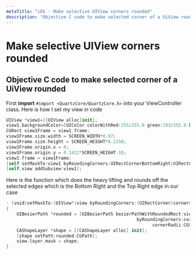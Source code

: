 ```yaml
---
metaTitle: "iOS - Make selective UIView corners rounded"
description: "Objective C code to make selected corner of a UiView rounded"
---
```


# Make selective UIView corners rounded



## Objective C code to make selected corner of a UiView rounded


First **import** `#import <QuartzCore/QuartzCore.h>` into your ViewController class.
Here is how I set my view in code

```swift
UIView *view1=[[UIView alloc]init];
view1.backgroundColor=[UIColor colorWithRed:255/255.0 green:193/255.0 blue:72/255.0 alpha:1.0];
CGRect view1Frame = view1.frame;
view1Frame.size.width = SCREEN_WIDTH*0.97;
view1Frame.size.height = SCREEN_HEIGHT*0.2158;
view1Frame.origin.x = 0;
view1Frame.origin.y = 0.1422*SCREEN_HEIGHT-10;
view1.frame = view1Frame;
[self setMaskTo:view1 byRoundingCorners:UIRectCornerBottomRight|UIRectCornerTopRight];
[self.view addSubview:view1];

```

Here is the function which does the heavy lifting and rounds off the selected edges which is the Bottom Right and the Top Right edge in our case

```swift
- (void)setMaskTo:(UIView*)view byRoundingCorners:(UIRectCorner)corners
{
    UIBezierPath *rounded = [UIBezierPath bezierPathWithRoundedRect:view.bounds
                                                  byRoundingCorners:corners
                                                        cornerRadii:CGSizeMake(20.0, 20.0)];
    CAShapeLayer *shape = [[CAShapeLayer alloc] init];
    [shape setPath:rounded.CGPath];
    view.layer.mask = shape;
}

```

